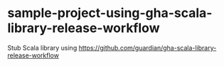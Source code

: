 # sample-project-using-gha-scala-library-release-workflow
Stub Scala library using https://github.com/guardian/gha-scala-library-release-workflow
